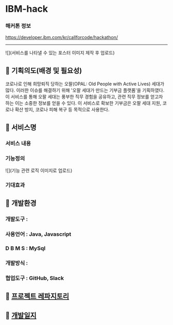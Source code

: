 # IBM-hack
### 해커톤 정보
https://developer.ibm.com/kr/callforcode/hackathon/

<hr>

![](서비스를 나타낼 수 있는 포스터 이미지 제작 후 업로드)

## :pushpin: 기획의도(배경 및 필요성)
코로나로 인해 희망퇴직 당하는 오팔(OPAL: Old People with Active Lives) 세대가 많다.
이러한 이슈를 해결하기 위해 '오팔 세대가 만드는 기부금 플랫폼'을 기획하였다.
이 서비스를 통해 오팔 세대는 풍부한 직무 경험을 공유하고, 관련 직무 정보를 얻고자 하는 이는 소중한 정보를 얻을 수 있다. 이 서비스로 확보한 기부금은 오팔 세대 지원, 코로나 확산 방지, 코로나 피해 복구 등 목적으로 사용한다.

## :pushpin: 서비스명
### 서비스 내용
### 기능정의
![](기능 관련 로직 이미지로 업로드)
### 기대효과

## :pushpin: 개발환경
### 개발도구  : 
### 사용언어  : Java, Javascript
### D B M S  : MySql
### 개발방식  :
### 협업도구  : GitHub, Slack

## :pushpin: [프로젝트 레파지토리](https://github.com/Team-HST/learning-hub)
## :pushpin: [개발일지](https://github.com/Team-HST/play-hackaton/tree/master/2020-05-IBM-hackaton/m-log)
